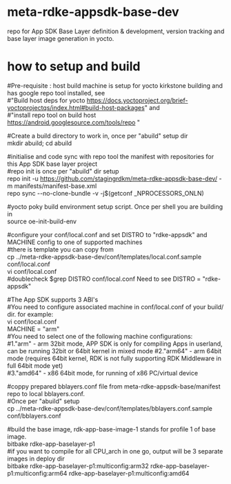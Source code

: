 # meta-rdke-appsdk-base-dev
repo for App SDK Base Layer definition &amp; development, version tracking and base layer image generation in yocto.  
# how to setup and build
  #Pre-requisite : host build machine is setup for yocto kirkstone building and has google repo tool installed, see  
  #"Build host deps for yocto https://docs.yoctoproject.org/brief-yoctoprojectqs/index.html#build-host-packages" and  
  #"install repo tool on build host https://android.googlesource.com/tools/repo "

  #Create a build directory to work in, once per "abuild" setup dir  
  mkdir abuild; cd abuild

  #initialise and code sync with repo tool the manifest with repositories for this App SDK base layer project  
  #repo init is once per "abuild" dir setup  
  repo init -u https://github.com/stagingrdkm/meta-rdke-appsdk-base-dev/ -m manifests/manifest-base.xml  
  repo sync --no-clone-bundle -v -j$(getconf _NPROCESSORS_ONLN)

  #yocto poky build environment setup script. Once per shell you are building in  
  source oe-init-build-env

  #configure your conf/local.conf and set DISTRO to "rdke-appsdk" and MACHINE config to one of supported machines   
  #there is template you can copy from  
  cp ../meta-rdke-appsdk-base-dev/conf/templates/local.conf.sample conf/local.conf  
  vi conf/local.conf  
  #doublecheck $grep DISTRO conf/local.conf  Need to see DISTRO = "rdke-appsdk"  

  #The App SDK supports 3 ABI's  
  #You need to configure associated machine in conf/local.conf of your build/ dir. for example:  
  vi conf/local.conf  
  MACHINE = "arm"  
  #You need to select one of the following machine configurations:  
  #1."arm" 	  - arm 32bit mode, APP SDK is only for compiling Apps in userland, can be running 32bit or 64bit kernel in mixed mode 
  #2."arm64" 	  - arm 64bit mode (requires 64bit kernel, RDK is not fully supporting RDK Middleware in full 64bit mode yet)  
  #3."amd64"	  - x86 64bit mode, for running of x86 PC/virtual device  
  
  #coppy prepared bblayers.conf file from meta-rdke-appsdk-base/manifest repo to local bblayers.conf.  
  #Once per "abuild" setup  
  cp ../meta-rdke-appsdk-base-dev/conf/templates/bblayers.conf.sample conf/bblayers.conf  

  #build the base image, rdk-app-base-image-1 stands for profile 1 of base image.  
  bitbake rdke-app-baselayer-p1  
  #if you want to compile for all CPU_arch in one go, output will be 3 separate images in deploy dir   
  bitbake rdke-app-baselayer-p1:multiconfig:arm32 rdke-app-baselayer-p1:multiconfig:arm64 rdke-app-baselayer-p1:multiconfig:amd64  


